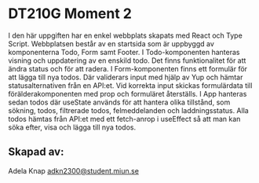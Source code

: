 # DT210G Moment 2
I den här uppgiften har en enkel webbplats skapats med React och Type Script.
Webbplatsen består av en startsida som är uppbyggd av komponenterna Todo, Form samt Footer. 
I Todo-komponenten hanteras visning och uppdatering av en enskild todo. Det finns funktionalitet för att ändra status och för att radera. 
I Form-komponenten finns ett formulär för att lägga till nya todos. Där validerars input med hjälp av Yup och hämtar statusalternativen från en API:et. Vid korrekta input skickas formulärdata till förälderakomponenten med prop och formuläret återställs.
I App hanteras sedan todos där useState används för att hantera olika tillstånd, som sökning, todos, filtrerade todos, felmeddelanden och laddningsstatus. Alla todos hämtas från API:et med ett fetch-anrop i useEffect så att man kan söka efter, visa och lägga till nya todos.

## Skapad av:
Adela Knap adkn2300@student.miun.se
